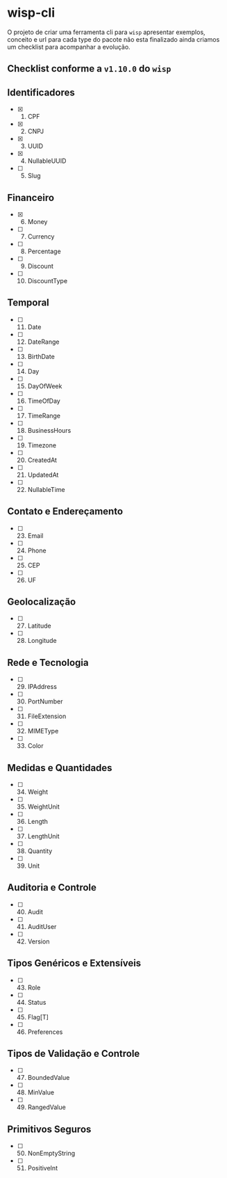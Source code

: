 # wisp-cli

O projeto de criar uma ferramenta cli para `wisp` apresentar exemplos, conceito e url para cada type do pacote não esta finalizado ainda criamos um checklist para acompanhar a evolução.

## Checklist conforme a `v1.10.0` do `wisp`

## Identificadores
- [x] 1. CPF
- [x] 2. CNPJ
- [x] 3. UUID
- [x] 4. NullableUUID
- [ ] 5. Slug

## Financeiro
- [x] 6. Money
- [ ] 7. Currency
- [ ] 8. Percentage
- [ ] 9. Discount
- [ ] 10. DiscountType

## Temporal
- [ ] 11. Date
- [ ] 12. DateRange
- [ ] 13. BirthDate
- [ ] 14. Day
- [ ] 15. DayOfWeek
- [ ] 16. TimeOfDay
- [ ] 17. TimeRange
- [ ] 18. BusinessHours
- [ ] 19. Timezone
- [ ] 20. CreatedAt
- [ ] 21. UpdatedAt
- [ ] 22. NullableTime

## Contato e Endereçamento
- [ ] 23. Email
- [ ] 24. Phone
- [ ] 25. CEP
- [ ] 26. UF

## Geolocalização
- [ ] 27. Latitude
- [ ] 28. Longitude

## Rede e Tecnologia
- [ ] 29. IPAddress
- [ ] 30. PortNumber
- [ ] 31. FileExtension
- [ ] 32. MIMEType
- [ ] 33. Color

## Medidas e Quantidades
- [ ] 34. Weight
- [ ] 35. WeightUnit
- [ ] 36. Length
- [ ] 37. LengthUnit
- [ ] 38. Quantity
- [ ] 39. Unit

## Auditoria e Controle
- [ ] 40. Audit
- [ ] 41. AuditUser
- [ ] 42. Version

## Tipos Genéricos e Extensíveis
- [ ] 43. Role
- [ ] 44. Status
- [ ] 45. Flag[T]
- [ ] 46. Preferences

## Tipos de Validação e Controle
- [ ] 47. BoundedValue
- [ ] 48. MinValue
- [ ] 49. RangedValue

## Primitivos Seguros
- [ ] 50. NonEmptyString
- [ ] 51. PositiveInt
